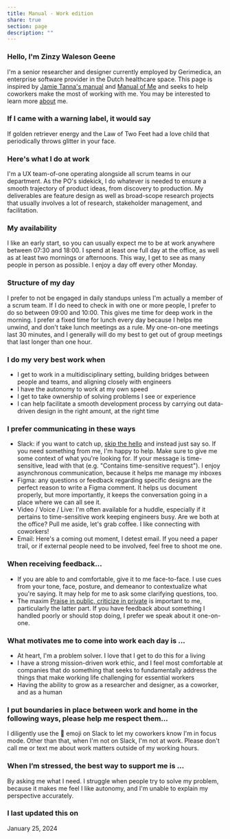 ```yaml
---
title: Manual - Work edition
share: true
section: page
description: ""
---
```


### Hello, I'm Zinzy Waleson Geene
I'm a senior researcher and designer currently employed by Gerimedica, an enterprise software provider in the Dutch healthcare space. This page is inspired by [Jamie Tanna's manual](https://manual.jvt.me/) and [Manual of Me](https://my.manualof.me/) and seeks to help coworkers make the most of working with me. You may be interested to learn more [about](/about) me.

### If I came with a warning label, it would say
If golden retriever energy and the Law of Two Feet had a love child that periodically throws glitter in your face.

### Here's what I do at work
I'm a UX team-of-one operating alongside all scrum teams in our department. As the PO's sidekick, I do whatever is needed to ensure a smooth trajectory of product ideas, from discovery to production. My deliverables are feature design as well as broad-scope research projects that usually involves a lot of research, stakeholder management, and facilitation.

### My availability
I like an early start, so you can usually expect me to be at work anywhere between 07:30 and 18:00. I spend at least one full day at the office, as well as at least two mornings or afternoons. This way, I get to see as many people in person as possible. I enjoy a day off every other Monday. 

### Structure of my day
I prefer to not be engaged in daily standups unless I'm actually a member of a scrum team. If I do need to check in with one or more people, I prefer to do so between 09:00 and 10:00. This gives me time for deep work in the morning. I prefer a fixed time for lunch every day because I helps me unwind, and don't take lunch meetings as a rule. My one-on-one meetings last 30 minutes, and I generally will do my best to get out of group meetings that last longer than one hour.

### I do my very best work when
- I get to work in a multidisciplinary setting, building bridges between people and teams, and aligning closely with engineers
- I have the autonomy to work at my own speed
- I get to take ownership of solving problems I see or experience 
- I can help facilitate a smooth development process by carrying out data-driven design in the right amount, at the right time

### I prefer communicating in these ways
- Slack: if you want to catch up, [skip the hello](https://nohello.net/en/) and instead just say so. If you need something from me, I'm happy to help. Make sure to give me some context of what you're looking for. If your message is time-sensitive, lead with that (e.g. "Contains time-sensitive request"). I enjoy asynchronous communication, because it helps me manage my inboxes
- Figma: any questions or feedback regarding specific designs are the perfect reason to write a Figma comment. It helps us document properly, but more importantly, it keeps the conversation going in a place where we can all see it.
- Video / Voice / Live: I'm often available for a huddle, especially if it pertains to time-sensitive work keeping engineers busy. Are we both at the office? Pull me aside, let's grab coffee. I like connecting with coworkers!
- Email: Here's a coming out moment, I detest email. If you need a paper trail, or if external people need to be involved, feel free to shoot me one.

### When receiving feedback...
- If you are able to and comfortable, give it to me face-to-face. I use cues from your tone, face, posture, and demeanor to contextualize what you're saying. It may help for me to ask some clarifying questions, too.
- The maxim [Praise in public, criticize in private](Praise%20in%20public,%20criticize%20in%20private.md) is important to me, particularly the latter part. If you have feedback about something I handled poorly or should stop doing, I prefer we speak about it one-on-one.

### What motivates me to come into work each day is ...
- At heart, I'm a problem solver. I love that I get to do this for a living
- I have a strong mission-driven work ethic, and I feel most comfortable at companies that do something that seeks to fundamentally address the things that make working life challenging for essential workers
- Having the ability to grow as a researcher and designer, as a coworker, and as a human

### I put boundaries in place between work and home in the following ways, please help me respect them…
I diligently use the 🤫 emoji on Slack to let my coworkers know I'm in focus mode. Other than that, when I'm not on Slack, I'm not at work. Please don't call me or text me about work matters outside of my working hours. 

### When I’m stressed, the best way to support me is …
By asking me what I need. I struggle when people try to solve my problem, because it makes me feel I like autonomy, and I'm unable to explain my perspective accurately.

### I last updated this on
January 25, 2024


